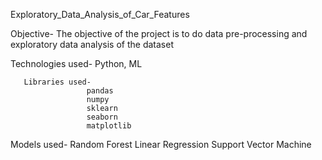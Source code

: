 Exploratory_Data_Analysis_of_Car_Features

Objective- The objective of the project is to do data pre-processing and exploratory data analysis
of the dataset

Technologies used- Python, ML
       
       Libraries used- 
                     pandas 
                     numpy
                     sklearn
                     seaborn 
                     matplotlib


Models used- Random Forest 
             Linear Regression
             Support Vector Machine
             

